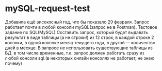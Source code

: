 # mySQL-request-test
Добавила ещё високосный год, что бы показало 29 февраля.
Запрос работает почти в любой консоли mySQL(запрос не в Postman).
Тестовое задание по SQL(MySQL)
Составить запрос, который будет выдавать результат в виде таблицы (а не строки!) из 12 строк, в каждой строке 2 колонки, в одной колонке месяц текущего года, в другой — количество дней в месяце. В запросе не использовать существующие таблицы из БД, в том числе временные, т.е. запрос должен работать сразу из любой консоли sql.(в некоторых онлайн консолях не работает, не знаю почему)
